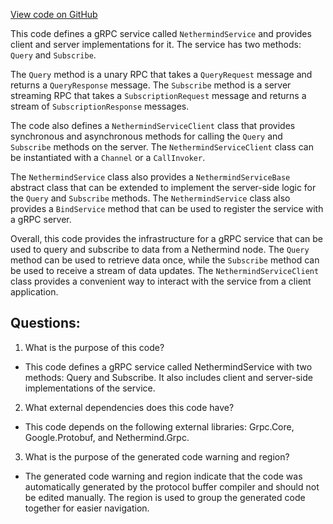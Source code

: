 [View code on GitHub](https://github.com/nethermindeth/nethermind/Nethermind.Grpc/NethermindGrpc.cs)

This code defines a gRPC service called `NethermindService` and provides client and server implementations for it. The service has two methods: `Query` and `Subscribe`. 

The `Query` method is a unary RPC that takes a `QueryRequest` message and returns a `QueryResponse` message. The `Subscribe` method is a server streaming RPC that takes a `SubscriptionRequest` message and returns a stream of `SubscriptionResponse` messages. 

The code also defines a `NethermindServiceClient` class that provides synchronous and asynchronous methods for calling the `Query` and `Subscribe` methods on the server. The `NethermindServiceClient` class can be instantiated with a `Channel` or a `CallInvoker`. 

The `NethermindService` class also provides a `NethermindServiceBase` abstract class that can be extended to implement the server-side logic for the `Query` and `Subscribe` methods. The `NethermindService` class also provides a `BindService` method that can be used to register the service with a gRPC server. 

Overall, this code provides the infrastructure for a gRPC service that can be used to query and subscribe to data from a Nethermind node. The `Query` method can be used to retrieve data once, while the `Subscribe` method can be used to receive a stream of data updates. The `NethermindServiceClient` class provides a convenient way to interact with the service from a client application.
## Questions: 
 1. What is the purpose of this code?
- This code defines a gRPC service called NethermindService with two methods: Query and Subscribe. It also includes client and server-side implementations of the service.

2. What external dependencies does this code have?
- This code depends on the following external libraries: Grpc.Core, Google.Protobuf, and Nethermind.Grpc.

3. What is the purpose of the generated code warning and region?
- The generated code warning and region indicate that the code was automatically generated by the protocol buffer compiler and should not be edited manually. The region is used to group the generated code together for easier navigation.